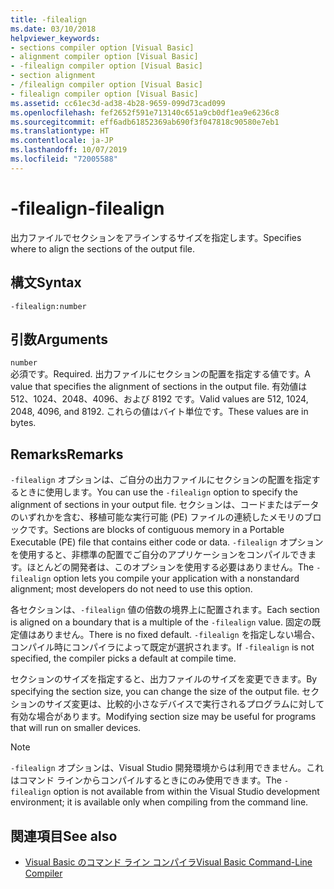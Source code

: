 ```yaml
---
title: -filealign
ms.date: 03/10/2018
helpviewer_keywords:
- sections compiler option [Visual Basic]
- alignment compiler option [Visual Basic]
- -filealign compiler option [Visual Basic]
- section alignment
- /filealign compiler option [Visual Basic]
- filealign compiler option [Visual Basic]
ms.assetid: cc61ec3d-ad38-4b28-9659-099d73cad099
ms.openlocfilehash: fef2652f591e713140c651a9cb0df1ea9e6236c8
ms.sourcegitcommit: eff6adb61852369ab690f3f047818c90580e7eb1
ms.translationtype: HT
ms.contentlocale: ja-JP
ms.lasthandoff: 10/07/2019
ms.locfileid: "72005588"
---
```

# <a name="-filealign"></a><span data-ttu-id="4ffb4-102">-filealign</span><span class="sxs-lookup"><span data-stu-id="4ffb4-102">-filealign</span></span>
<span data-ttu-id="4ffb4-103">出力ファイルでセクションをアラインするサイズを指定します。</span><span class="sxs-lookup"><span data-stu-id="4ffb4-103">Specifies where to align the sections of the output file.</span></span>  
  
## <a name="syntax"></a><span data-ttu-id="4ffb4-104">構文</span><span class="sxs-lookup"><span data-stu-id="4ffb4-104">Syntax</span></span>  
  
```console  
-filealign:number  
```  
  
## <a name="arguments"></a><span data-ttu-id="4ffb4-105">引数</span><span class="sxs-lookup"><span data-stu-id="4ffb4-105">Arguments</span></span>  
 `number`  
 <span data-ttu-id="4ffb4-106">必須です。</span><span class="sxs-lookup"><span data-stu-id="4ffb4-106">Required.</span></span> <span data-ttu-id="4ffb4-107">出力ファイルにセクションの配置を指定する値です。</span><span class="sxs-lookup"><span data-stu-id="4ffb4-107">A value that specifies the alignment of sections in the output file.</span></span> <span data-ttu-id="4ffb4-108">有効値は 512、1024、2048、4096、および 8192 です。</span><span class="sxs-lookup"><span data-stu-id="4ffb4-108">Valid values are 512, 1024, 2048, 4096, and 8192.</span></span> <span data-ttu-id="4ffb4-109">これらの値はバイト単位です。</span><span class="sxs-lookup"><span data-stu-id="4ffb4-109">These values are in bytes.</span></span>  
  
## <a name="remarks"></a><span data-ttu-id="4ffb4-110">Remarks</span><span class="sxs-lookup"><span data-stu-id="4ffb4-110">Remarks</span></span>  
 <span data-ttu-id="4ffb4-111">`-filealign` オプションは、ご自分の出力ファイルにセクションの配置を指定するときに使用します。</span><span class="sxs-lookup"><span data-stu-id="4ffb4-111">You can use the `-filealign` option to specify the alignment of sections in your output file.</span></span> <span data-ttu-id="4ffb4-112">セクションは、コードまたはデータのいずれかを含む、移植可能な実行可能 (PE) ファイルの連続したメモリのブロックです。</span><span class="sxs-lookup"><span data-stu-id="4ffb4-112">Sections are blocks of contiguous memory in a Portable Executable (PE) file that contains either code or data.</span></span> <span data-ttu-id="4ffb4-113">`-filealign` オプションを使用すると、非標準の配置でご自分のアプリケーションをコンパイルできます。ほとんどの開発者は、このオプションを使用する必要はありません。</span><span class="sxs-lookup"><span data-stu-id="4ffb4-113">The `-filealign` option lets you compile your application with a nonstandard alignment; most developers do not need to use this option.</span></span>  
  
 <span data-ttu-id="4ffb4-114">各セクションは、`-filealign` 値の倍数の境界上に配置されます。</span><span class="sxs-lookup"><span data-stu-id="4ffb4-114">Each section is aligned on a boundary that is a multiple of the `-filealign` value.</span></span> <span data-ttu-id="4ffb4-115">固定の既定値はありません。</span><span class="sxs-lookup"><span data-stu-id="4ffb4-115">There is no fixed default.</span></span> <span data-ttu-id="4ffb4-116">`-filealign` を指定しない場合、コンパイル時にコンパイラによって既定が選択されます。</span><span class="sxs-lookup"><span data-stu-id="4ffb4-116">If `-filealign` is not specified, the compiler picks a default at compile time.</span></span>  
  
 <span data-ttu-id="4ffb4-117">セクションのサイズを指定すると、出力ファイルのサイズを変更できます。</span><span class="sxs-lookup"><span data-stu-id="4ffb4-117">By specifying the section size, you can change the size of the output file.</span></span> <span data-ttu-id="4ffb4-118">セクションのサイズ変更は、比較的小さなデバイスで実行されるプログラムに対して有効な場合があります。</span><span class="sxs-lookup"><span data-stu-id="4ffb4-118">Modifying section size may be useful for programs that will run on smaller devices.</span></span>  
  
> [!NOTE]
> <span data-ttu-id="4ffb4-119">`-filealign` オプションは、Visual Studio 開発環境からは利用できません。これはコマンド ラインからコンパイルするときにのみ使用できます。</span><span class="sxs-lookup"><span data-stu-id="4ffb4-119">The `-filealign` option is not available from within the Visual Studio development environment; it is available only when compiling from the command line.</span></span>  
  
## <a name="see-also"></a><span data-ttu-id="4ffb4-120">関連項目</span><span class="sxs-lookup"><span data-stu-id="4ffb4-120">See also</span></span>

- [<span data-ttu-id="4ffb4-121">Visual Basic のコマンド ライン コンパイラ</span><span class="sxs-lookup"><span data-stu-id="4ffb4-121">Visual Basic Command-Line Compiler</span></span>](../../../visual-basic/reference/command-line-compiler/index.md)

